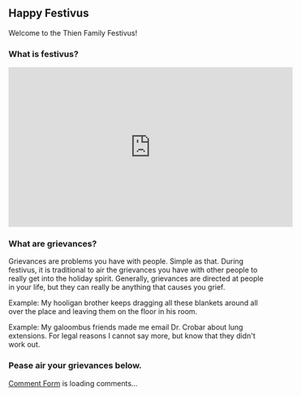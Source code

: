 ## Happy Festivus

Welcome to the Thien Family Festivus! 

### What is festivus?

<iframe width="560" height="315" src="https://www.youtube.com/embed/HX55AzGku5Y" frameborder="0" allow="accelerometer; autoplay; clipboard-write; encrypted-media; gyroscope; picture-in-picture" allowfullscreen></iframe>

### What are grievances?

Grievances are problems you have with people. Simple as that. During festivus, it is traditional to air the grievances you have with other people to really get into the holiday spirit. Generally, grievances are directed at people in your life, but they can really be anything that causes you grief.

Example: My hooligan brother keeps dragging all these blankets around all over the place and leaving them on the floor in his room.

Example: My galoombus friends made me email Dr. Crobar about lung extensions. For legal reasons I cannot say more, but know that they didn't work out.

### Pease air your grievances below.

<!-- begin wwww.htmlcommentbox.com -->
 <div id="HCB_comment_box"><a href="http://www.htmlcommentbox.com">Comment Form</a> is loading comments...</div>
 <link rel="stylesheet" type="text/css" href="https://www.htmlcommentbox.com/static/skins/bootstrap/twitter-bootstrap.css?v=0" />
 <script type="text/javascript" id="hcb"> /*<!--*/ if(!window.hcb_user){hcb_user={};} (function(){var s=document.createElement("script"), l=hcb_user.PAGE || (""+window.location).replace(/'/g,"%27"), h="https://www.htmlcommentbox.com";s.setAttribute("type","text/javascript");s.setAttribute("src", h+"/jread?page="+encodeURIComponent(l).replace("+","%2B")+"&mod=%241%24wq1rdBcg%249BOlJVz0I%2FQ1Ow5gkxh%2FQ%2F"+"&opts=16862&num=10&ts=1608704014774");if (typeof s!="undefined") document.getElementsByTagName("head")[0].appendChild(s);})(); /*-->*/ </script>
<!-- end www.htmlcommentbox.com -->
